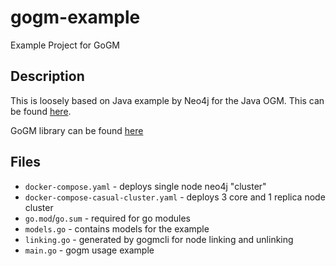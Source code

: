 # gogm-example
Example Project for GoGM

## Description
This is loosely based on Java example by Neo4j for the Java OGM. This can be found [here](https://neo4j.com/docs/ogm-manual/current/tutorial/).

GoGM library can be found [here](https://github.com/mindstand/gogm)

## Files
- `docker-compose.yaml` - deploys single node neo4j "cluster"
- `docker-compose-casual-cluster.yaml` - deploys 3 core and 1 replica node cluster
- `go.mod`/`go.sum` - required for go modules
- `models.go` - contains models for the example
- `linking.go` - generated by gogmcli for node linking and unlinking
- `main.go` - gogm usage example
